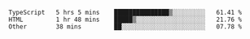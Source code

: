 <!--START_SECTION:waka-->

```text
TypeScript   5 hrs 5 mins    ███████████████▒░░░░░░░░░   61.41 %
HTML         1 hr 48 mins    █████▒░░░░░░░░░░░░░░░░░░░   21.76 %
Other        38 mins         ██░░░░░░░░░░░░░░░░░░░░░░░   07.78 %
```

<!--END_SECTION:waka-->
